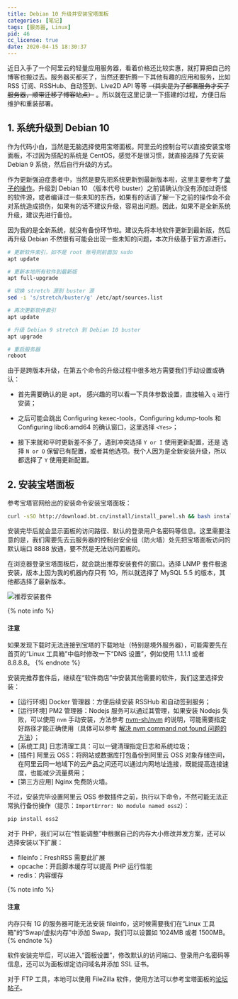 ```yaml
---
title: Debian 10 升级并安装宝塔面板
categories: [笔记]
tags: [服务器, Linux]
pid: 46
cc_license: true
date: 2020-04-15 18:30:37
---
```


近日入手了一个阿里云的轻量应用服务器，看着价格还比较实惠，就打算把自己的博客也搬过去。服务器买都买了，当然还要折腾一下其他有趣的应用和服务，比如 RSS 订阅、RSSHub、自动签到、Live2D API 等等 ~~（其实是为了部署服务才买了服务器，顺带迁移了博客站点）~~ 。所以就在这里记录一下搭建的过程，方便日后维护和重装部署。
<!--more-->

## 1. 系统升级到 Debian 10

作为代码小白，当然是无脑选择使用宝塔面板。阿里云的控制台可以直接安装宝塔面板，不过因为搭配的系统是 CentOS，感觉不是很习惯，就直接选择了先安装 Debian 9 系统，然后自行升级的方式。

作为更新强迫症患者中，当然是要先把系统更新到最新版本啦，这里主要参考了[葉子的操作](https://niconiconi.fun/2019/06/14/debian-9-upgrade-debian-10/)。升级到 Debian 10 （版本代号 buster）之前请确认你没有添加过奇怪的软件源，或者编译过一些未知的东西，如果有的话请了解一下之前的操作会不会对系统造成损伤，如果有的话不建议升级，容易出问题。因此，如果不是全新系统升级，建议先进行备份。

因为我的是全新系统，就没有备份环节啦。建议先将本地软件更新到最新版，然后再升级 Debian 不然很有可能会出现一些未知的问题，本次升级基于官方源进行。

```bash
# 更新软件索引，如不是 root 账号则前面加 sudo
apt update

# 更新本地所有软件到最新版
apt full-upgrade

# 切换 stretch 源到 buster 源
sed -i 's/stretch/buster/g' /etc/apt/sources.list

# 再次更新软件索引
apt update

# 升级 Debian 9 stretch 到 Debian 10 buster
apt upgrade

# 重启服务器
reboot
```

由于是跨版本升级，在第五个命令的升级过程中很多地方需要我们手动设置或确认：

- 首先需要确认的是 apt， 感兴趣的可以看一下具体参数设置，直接输入 `q` 进行安装；

- 之后可能会跳出 Configuring kexec-tools，Configuring kdump-tools 和 Configuring libc6:amd64 的确认窗口，这里选择 `<Yes>`；

- 接下来就和平时更新差不多了，遇到冲突选择 `Y or I` 使用更新配置，还是 选择 `N or O` 保留已有配置，或者其他选项。我个人因为是全新安装升级，所以都选择了 `Y` 使用更新配置。

## 2. 安装宝塔面板

参考宝塔官网给出的安装命令安装宝塔面板：

```bash
curl -sSO http://download.bt.cn/install/install_panel.sh && bash install_panel.sh
```

安装完毕后就会显示面板的访问路径、默认的登录用户名密码等信息。这里需要注意的是，我们需要先去云服务器的控制台安全组（防火墙）处先把宝塔面板访问的默认端口 8888 放通，要不然是无法访问面板的。

在浏览器登录宝塔面板后，就会跳出推荐安装套件的窗口。选择 LNMP 套件极速安装，版本上因为我的机器内存只有 1G，所以就选择了 MySQL 5.5 的版本，其他都选择了最新版本。

![推荐安装套件](https://web-1256060851.file.myqcloud.com/post/2020/46-lnmp.jpg#500x)

{% note info %}
#### 注意
如果发现下载时无法连接到宝塔的下载地址（特别是境外服务器），可能需要先在首页的“Linux 工具箱”中临时修改一下“DNS 设置”，例如使用 1.1.1.1 或者 8.8.8.8。
{% endnote %}

安装完推荐套件后，继续在“软件商店”中安装其他需要的软件，我们这里选择安装：

- [运行环境] Docker 管理器：方便后续安装 RSSHub 和自动签到服务；
- [运行环境] PM2 管理器：Nodejs 服务可以通过其管理，如果安装 Nodejs 失败，可以使用 `nvm` 手动安装，方法参考 [nvm-sh/nvm](https://github.com/nvm-sh/nvm) 的说明，可能需要指定好路径才能正确使用（具体可以参考 [解决 nvm command not found 问题的方法](https://www.cnblogs.com/weifeng1463/p/11321432.html)）；
- [系统工具] 日志清理工具：可以一键清理指定日志和系统垃圾；
- [插件] 阿里云 OSS：将网站或数据库打包备份到阿里云 OSS 对象存储空间，在阿里云同一地域下的云产品之间还可以通过内网地址连接，既能提高连接速度，也能减少流量费用；
- [第三方应用] Nginx 免费防火墙。

不过，安装完毕设置阿里云 OSS 参数插件之前，执行以下命令，不然可能无法正常执行备份操作（提示：`ImportError: No module named oss2`）：

```bash
pip install oss2
```

对于 PHP，我们可以在“性能调整”中根据自己的内存大小修改并发方案，还可以选择安装以下扩展：

- fileinfo：FreshRSS 需要此扩展
- opcache：开启脚本缓存可以提高 PHP 运行性能
- redis：内容缓存

{% note info %}
#### 注意
内存只有 1G 的服务器可能无法安装 fileinfo，这时候需要我们在“Linux 工具箱”的“Swap/虚拟内存”中添加 Swap，我们可以设置如 1024MB 或者 1500MB。
{% endnote %}

软件安装完毕后，可以进入“面板设置”，修改默认的访问端口、登录用户名密码等信息，还可以为面板绑定访问域名并添加 SSL 证书。

对于 FTP 工具，本地可以使用 FileZilla 软件，使用方法可以参考宝塔面板的[论坛帖子](https://www.bt.cn/bbs/thread-43162-1-1.html)。